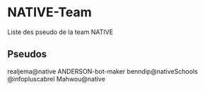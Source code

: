 # NATIVE-Team
Liste des pseudo de la team NATIVE

## Pseudos
realjema@native
ANDERSON-bot-maker
benndip@nativeSchools
@infopluscabrel
Mahwou@native 
